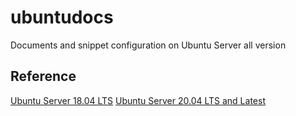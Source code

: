 # ubuntudocs
Documents and snippet configuration on Ubuntu Server all version

## Reference

[Ubuntu Server 18.04 LTS](https://help.ubuntu.com/18.04/serverguide/index.html)
[Ubuntu Server 20.04 LTS and Latest](https://ubuntu.com/server/docs)
